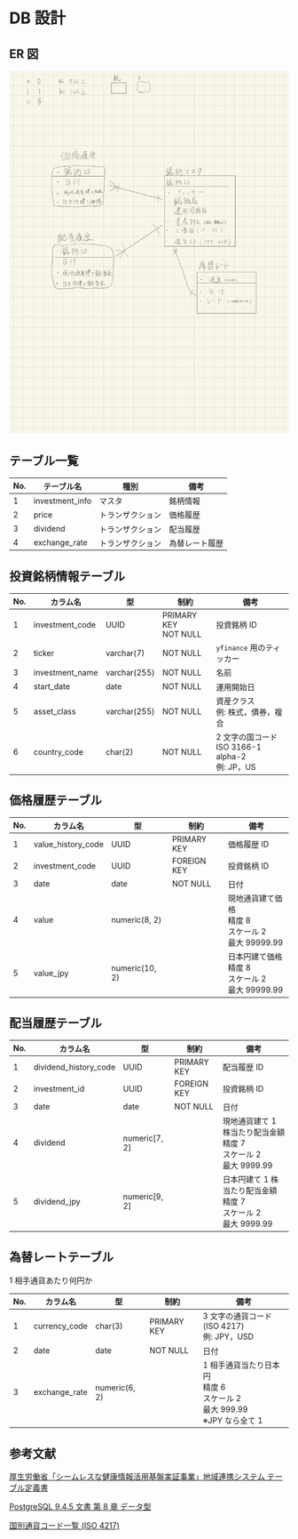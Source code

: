 # DB 設計

## ER 図

![ER](../img/er.jpeg)

## テーブル一覧

| No. | テーブル名      | 種別             | 備考           |
| --- | --------------- | ---------------- | -------------- |
| 1   | investment_info | マスタ           | 銘柄情報       |
| 2   | price           | トランザクション | 価格履歴       |
| 3   | dividend        | トランザクション | 配当履歴       |
| 4   | exchange_rate   | トランザクション | 為替レート履歴 |

## 投資銘柄情報テーブル

| No. | カラム名        | 型           | 制約                    | 備考                                                 |
| --- | --------------- | ------------ | ----------------------- | ---------------------------------------------------- |
| 1   | investment_code | UUID         | PRIMARY KEY<br>NOT NULL | 投資銘柄 ID                                          |
| 2   | ticker          | varchar(7)   | NOT NULL                | `yfinance` 用のティッカー                            |
| 3   | investment_name | varchar(255) | NOT NULL                | 名前                                                 |
| 4   | start_date      | date         | NOT NULL                | 運用開始日                                           |
| 5   | asset_class     | varchar(255) | NOT NULL                | 資産クラス<br>例: 株式，債券，複合                   |
| 6   | country_code    | char(2)      | NOT NULL                | 2 文字の国コード<br>ISO 3166-1 alpha-2<br>例: JP，US |

## 価格履歴テーブル

| No. | カラム名           | 型             | 制約        | 備考                                                      |
| --- | ------------------ | -------------- | ----------- | --------------------------------------------------------- |
| 1   | value_history_code | UUID           | PRIMARY KEY | 価格履歴 ID                                               |
| 2   | investment_code    | UUID           | FOREIGN KEY | 投資銘柄 ID                                               |
| 3   | date               | date           | NOT NULL    | 日付                                                      |
| 4   | value              | numeric(8, 2)  |             | 現地通貨建て価格<br>精度 8<br>スケール 2<br>最大 99999.99 |
| 5   | value_jpy          | numeric(10, 2) |             | 日本円建て価格<br>精度 8<br>スケール 2<br>最大 99999.99   |

## 配当履歴テーブル

| No. | カラム名              | 型            | 制約        | 備考                                                                    |
| --- | --------------------- | ------------- | ----------- | ----------------------------------------------------------------------- |
| 1   | dividend_history_code | UUID          | PRIMARY KEY | 配当履歴 ID                                                             |
| 2   | investment_id         | UUID          | FOREIGN KEY | 投資銘柄 ID                                                             |
| 3   | date                  | date          | NOT NULL    | 日付                                                                    |
| 4   | dividend              | numeric[7, 2] |             | 現地通貨建て 1 株当たり配当金額<br>精度 7<br>スケール 2<br>最大 9999.99 |
| 5   | dividend_jpy          | numeric[9, 2] |             | 日本円建て 1 株当たり配当金額<br>精度 7<br>スケール 2<br>最大 9999.99   |

## 為替レートテーブル

1 相手通貨あたり何円か

| No. | カラム名      | 型            | 制約        | 備考                                                                             |
| --- | ------------- | ------------- | ----------- | -------------------------------------------------------------------------------- |
| 1   | currency_code | char(3)       | PRIMARY KEY | 3 文字の通貨コード (ISO 4217)<br>例: JPY，USD                                    |
| 2   | date          | date          | NOT NULL    | 日付                                                                             |
| 3   | exchange_rate | numeric(6, 2) |             | 1 相手通貨当たり日本円<br>精度 6<br>スケール 2<br>最大 999.99<br>※JPY なら全て 1 |

## 参考文献

[厚生労働省「シームレスな健康情報活用基盤実証事業」地域連携システム テーブル定義書](!https://www.mhlw.go.jp/seisakunitsuite/bunya/kenkou_iryou/iryou/johoka/johokatsuyou/dl/tenpu03_06.pdf)

[PostgreSQL 9.4.5 文書 第 8 章 データ型](!https://www.postgresql.jp/docs/9.4/datatype.html)

[国別通貨コード一覧 (ISO 4217)](!https://www.iban.jp/currency-codes)

